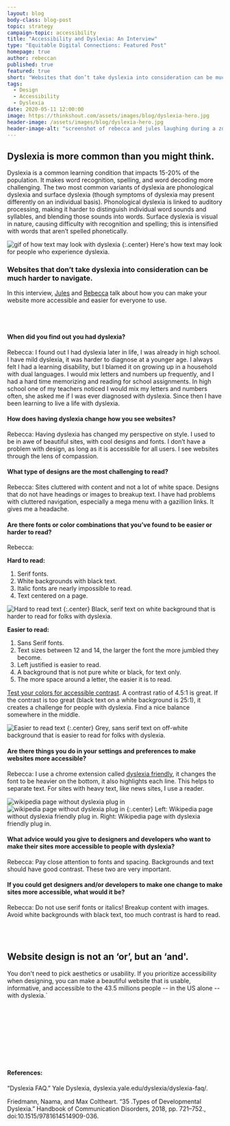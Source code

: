 ```yaml
---
layout: blog
body-class: blog-post
topic: strategy
campaign-topic: accessibility
title: "Accessibility and Dyslexia: An Interview"
type: "Equitable Digital Connections: Featured Post"
homepage: true
author: rebeccan
published: true
featured: true
short: "Websites that don’t take dyslexia into consideration can be much harder to navigate. In this interview, Jules and Rebecca talk about how you can make your website more accessible and easier for everyone to use."
tags:
  - Design
  - Accessibility
  - Dyslexia
date: 2020-05-11 12:00:00
image: https://thinkshout.com/assets/images/blog/dyslexia-hero.jpg
header-image: /assets/images/blog/dyslexia-hero.jpg
header-image-alt: "screenshot of rebecca and jules laughing during a zoom interview"
---
```


## Dyslexia is more common than you might think.
Dyslexia is a common learning condition that impacts 15-20% of the population. It makes word recognition, spelling, and word decoding more challenging. The two most common variants of dyslexia are phonological dyslexia and surface dyslexia (though symptoms of dyslexia may present differently on an individual basis). Phonological dyslexia is linked to auditory processing, making it harder to distinguish individual word sounds and syllables, and blending those sounds into words. Surface dyslexia is visual in nature, causing difficulty with recognition and spelling; this is intensified with words that aren’t spelled phonetically.

![gif of how text may look with dyslexia](/assets/images/blog/dyslexia.gif)
{:.center}
<span class="caption"><i class="fa fa-caret-up"></i>Here's how text may look for people who experience dyslexia.</span>

### Websites that don’t take dyslexia into consideration can be much harder to navigate.
In this interview, [Jules](https://thinkshout.com/team/jules/) and [Rebecca](https://thinkshout.com/team/rebeccan/) talk about how you can make your website more accessible and easier for everyone to use.  
<div class="paragraph"><p><br>
<br></p></div>
    
#### When did you find out you had dyslexia?

Rebecca:  I found out I had dyslexia later in life, I was already in high school. I have mild dyslexia, it was harder to diagnose at a younger age. I always felt I had a learning disability, but I blamed it on growing up in a household with dual languages. I would mix letters and numbers up frequently, and I had a hard time memorizing and reading for school assignments. In high school one of my teachers noticed I would mix my letters and numbers often, she asked me if I was ever diagnosed with dyslexia. Since then I have been learning to live a life with dyslexia.  

#### How does having dyslexia change how you see websites?

Rebecca: Having dyslexia has changed my perspective on style. I used to be in awe of beautiful sites, with cool designs and fonts. I don’t have a problem with design, as long as it is accessible for all users. I see websites through the lens of compassion.  

#### What type of designs are the most challenging to read?

Rebecca: Sites cluttered with content and not a lot of white space. Designs that do not have headings or images to breakup text. I have had problems with cluttered navigation, especially a mega menu with a gazillion links. It gives me a headache.  

#### Are there fonts or color combinations that you’ve found to be easier or harder to read?

Rebecca:

**Hard to read:**
1. Serif fonts. 
2. White backgrounds with black text.
3. Italic fonts are nearly impossible to read.
4. Text centered on a page.

![Hard to read text](/assets/images/blog/dyslexia-hard-4.jpg)
{:.center}
<span class="caption"><i class="fa fa-caret-up"></i>Black, serif text on white background that is harder to read for folks with dyslexia.</span>

**Easier to read:**
1. Sans Serif fonts.
2. Text sizes between 12 and 14, the larger the font the more jumbled they become.
3. Left justified is easier to read.
4. A background that is not pure white or black, for text only. 
5. The more space around a letter, the easier it is to read.

[Test your colors for accessible contrast](https://webaim.org/resources/contrastchecker/). A contrast ratio of 4.5:1 is great. If the contrast is too great (black text on a white background is 25:1), it creates a challenge for people with dyslexia. Find a nice balance somewhere in the middle.

![Easier to read text](/assets/images/blog/dyslexia-easy-01.jpg)
{:.center}
<span class="caption"><i class="fa fa-caret-up"></i>Grey, sans serif text on off-white background that is easier to read for folks with dyslexia.</span>  

#### Are there things you do in your settings and preferences to make websites more accessible?

Rebecca: I use a chrome extension called [dyslexia friendly](https://chrome.google.com/webstore/detail/dyslexia-friendly/miepjgfkkommhllbbjaedffcpkncboeo?hl=en), it changes the font to be heavier on the bottom, it also highlights each line. This helps to separate text. For sites with heavy text, like news sites, I use a reader. 

![wikipedia page without dyslexia plug in](/assets/images/blog/dyslexia-05-02.jpg) ![wikipedia page without dyslexia plug in](/assets/images/blog/dyslexia-04-1.jpg)
{:.center}
<span class="caption"><i class="fa fa-caret-up"></i>Left: Wikipedia page without dyslexia friendly plug in. Right: Wikipedia page with dyslexia friendly plug in. </span>   

#### What advice would you give to designers and developers who want to make their sites more accessible to people with dyslexia?

Rebecca: Pay close attention to fonts and spacing. Backgrounds and text should have good contrast. These two are very important.  

#### If you could get designers and/or developers to make one change to make sites more accessible, what would it be?

Rebecca: Do not use serif fonts or italics! Breakup content with images. Avoid white backgrounds with black text, too much contrast is hard to read.  
<div class="paragraph"><p><br>
<br></p></div>

## Website design is not an ‘or’, but an ‘and'. 
You don't need to pick aesthetics or usability. If you prioritize accessibility when designing, you can make a beautiful website that is usable, informative, and accessible to the 43.5 millions people -- in the US alone -- with dyslexia.`  


<div class="paragraph"><p><br>
<br></p></div>
<div class="paragraph"><p><br>
<br></p></div>
<div class="paragraph"><p><br>
<br></p></div>

#### References:

“Dyslexia FAQ.” Yale Dyslexia, dyslexia.yale.edu/dyslexia/dyslexia-faq/.

Friedmann, Naama, and Max Coltheart. “35 .Types of Developmental Dyslexia.” Handbook of Communication Disorders, 2018, pp. 721–752., doi:10.1515/9781614514909-036.
